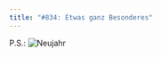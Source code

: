 ```yaml
---
title: "#834: Etwas ganz Besonderes"
---
```


P.S.: 
<img src="http://www.fonflatter.de/bilder/neujahr.jpg" alt="Neujahr">

